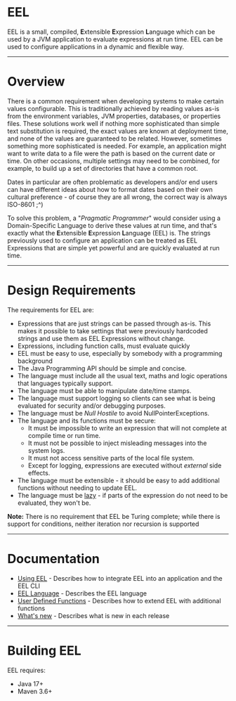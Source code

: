 # EEL
EEL is a small, compiled, **E**xtensible **E**xpression **L**anguage which can be used by a JVM application to evaluate 
expressions at run time. EEL can be used to configure applications in a dynamic and flexible way.

---
# Overview

There is a common requirement when developing systems to make certain values configurable. This is traditionally
achieved by reading values as-is from the environment variables, JVM properties, databases, or properties files. 
These solutions work well if nothing more sophisticated than simple text substitution is required, the exact values
are known at deployment time, and none of the values are guaranteed to be related. However, sometimes something more
sophisticated is needed. 
For example, an application might want to write data to a file were the path is based on the current date or time. 
On other occasions, multiple settings may need to be combined, for example, to build up a set of directories that have
a common root. 

Dates in particular are often problematic as developers and/or end users can have different ideas
about how to format dates based on their own cultural preference - of course they are all wrong, the correct
way is always ISO-8601 ;^)

To solve this problem, a "_Pragmatic Programmer_" would consider using a Domain-Specific Language to derive these
values at run time, and that's exactly what the **E**xtensible **E**xpression **L**anguage (EEL) is.
The strings previously used to configure an application can be treated as EEL Expressions that are simple yet powerful
and are quickly evaluated at run time.

---
# Design Requirements

The requirements for EEL are:
* Expressions that are just strings can be passed through as-is. This makes it possible to take settings
  that were previously hardcoded strings and use them as EEL Expressions without change.
* Expressions, including function calls, must evaluate quickly
* EEL must be easy to use, especially by somebody with a programming background
* The Java Programming API should be simple and concise.
* The language must include all the usual text, maths and logic operations that languages typically support.
* The language must be able to manipulate date/time stamps.
* The language must support logging so clients can see what is being evaluated for security and/or debugging purposes.
* The language must be _Null Hostile_ to avoid NullPointerExceptions.  
* The language and its functions must be secure:
  * It must be impossible to write an expression that will not complete at compile time or run time.
  * It must not be possible to inject misleading messages into the system logs. 
  * It must not access sensitive parts of the local file system.
  * Except for logging, expressions are executed without _external_ side effects.
* The language must be extensible - it should be easy to add additional functions without needing to update EEL.
* The language must be [lazy](docs/The%20EEL%20Language.md#lazy-processing) - if parts of the expression do not need to be evaluated, they won't be.

**Note:** There is no requirement that EEL be Turing complete; while there is support for conditions, neither iteration
nor recursion is supported 

---
# Documentation
* [Using EEL](docs/Using%20EEL.md) - Describes how to integrate EEL into an application and the EEL CLI  
* [EEL Language](docs/The%20EEL%20Language.md) - Describes the EEL language
* [User Defined Functions](docs/User%20Defined%20Functions.md) - Describes how to extend EEL with additional functions
* [What's new](docs/WhatsNew.md) - Describes what is new in each release
 
---
# Building EEL

EEL requires:
* Java 17+
* Maven 3.6+

